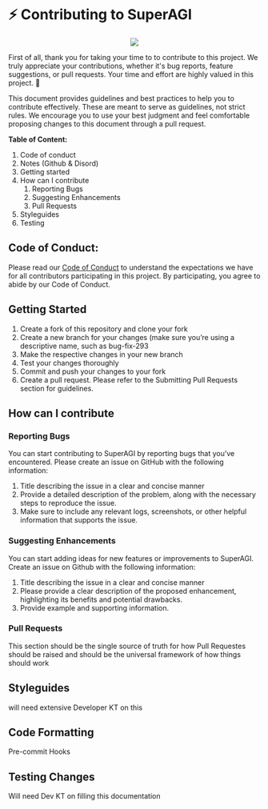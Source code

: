 #  ⚡ Contributing to SuperAGI
<p align=center>
<a href=”https://superagi.co”><img src=https://superagi.co/wp-content/uploads/2023/05/SuperAGI_icon.png></a>
</p>

First of all, thank you for taking your time to to contribute to this project. We truly appreciate your contributions, whether it's bug reports, feature suggestions, or pull requests. Your time and effort are highly valued in this project. 🚀

This document provides guidelines and best practices to help you to contribute effectively. These are meant to serve as guidelines, not strict rules. We encourage you to use your best judgment and feel comfortable proposing changes to this document through a pull request.

**********************************Table of Content:********************************** 
1. Code of conduct
2. Notes (Github & Disord)
3. Getting started
4. How can I contribute
    1. Reporting Bugs
    2. Suggesting Enhancements
    3. Pull Requests
5. Styleguides
6. Testing

## Code of Conduct:

Please read our [Code of Conduct](https://github.com/TransformerOptimus/SuperAGI/blob/main/CODE_OF_CONDUCT.md) to understand the expectations we have for all contributors participating in this project. By participating, you agree to abide by our Code of Conduct.

## Getting Started

1. Create a fork of this repository and clone your fork
2. Create a new branch for your changes (make sure you’re using a descriptive name, such as bug-fix-293
3. Make the respective changes in your new branch
4. Test your changes thoroughly 
5. Commit and push your changes to your fork
6. Create a pull request. Please refer to the Submitting Pull Requests section for guidelines.

## How can I contribute
 
### Reporting Bugs

You can start contributing to SuperAGI by reporting bugs that you’ve encountered. Please create an issue on GitHub with the following information:

1. Title describing the issue in a clear and concise manner
2. Provide a detailed description of the problem, along with the necessary steps to reproduce the issue.
3. Make sure to include any relevant logs, screenshots, or other helpful information that supports the issue.

### Suggesting Enhancements

You can start adding ideas for new features or improvements to SuperAGI. Create an issue on Github with the following information: 

1. Title describing the issue in a clear and concise manner
2. Please provide a clear description of the proposed enhancement, highlighting its benefits and potential drawbacks.
3. Provide example and supporting information.

### Pull Requests

This section should be the single source of truth for how Pull Requestes should be raised and should be the universal framework of how things should work

## Styleguides

will need extensive Developer KT on this

## Code Formatting
Pre-commit Hooks

## Testing Changes

Will need Dev KT on filling this documentation
